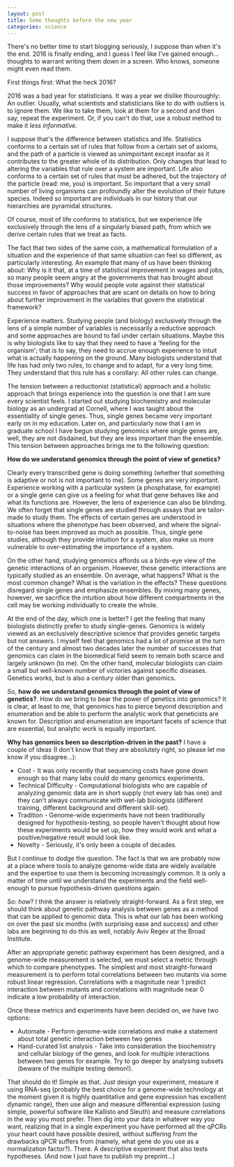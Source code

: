 ```yaml
---
layout: post
title: Some thoughts before the new year
categories: science
---
```


There's no better time to start blogging seriously, I suppose than when it's the end.
2016 is finally ending, and I guess I feel like I've gained enough... thoughts to
warrant writing them down in a screen. Who knows, someone might even read them.

First things first: What the heck 2016?

2016 was a bad year for statisticians. It was a year we dislike thouroughly: An outlier.
Usually, what scientists and statisticians like to do with outliers is to ignore them. We like to
take them, look at them for a second and then say, repeat the experiment. Or, if you can't do that,
use a robust method to make it *less informative*.

I suppose that's the difference between statistics and life. Statistics conforms to a certain
set of rules that follow from a certain set of axioms, and the path of a particle is viewed as unimportant except
insofar as it contributes to the greater whole of its distribution. Only changes that lead to altering
the variables that rule over a system are important.
Life also conforms to a certain
set of rules that must be adhered, but the trajectory of the particle (read: me, you) is important. So important
that a very small number of living organisms can profoundly alter the evolution of their future species. Indeed
so important are individuals in our history that our hierarchies are pyramidal structures.

Of course, most of life conforms to statistics, but we experience life exclusively through the lens of a
singularly biased path, from which we derive certain rules that we treat as facts.

The fact that two sides of the same coin, a mathematical formulation of a situation and the experience of that same situation can feel so different, as particularly interesting. An example that
many of us have been thinking about: Why is it that, at a time of statistical improvement in wages and jobs,
so many people seem angry at the governments that has brought about those improvements? Why would people vote
against their statistical success in favor of approaches that are scant on details on how to bring about further improvement
in the variables that govern the statistical framework?

Experience matters. Studying people (and biology) exclusively through the lens of a simple number of variables
is necessarily a reductive approach and some approaches are bound to fail under certain situations. Maybe this
is why biologists like to say that they need to have a 'feeling for the organism'; that is to say, they need to accrue enough experience to intuit what is actually happening on the ground.
Many biologists understand that life has had only two rules, to change and to adapt, for a very long time. They understand that this rule has a corollary: All other rules can change.

The tension between a reductionist (statistical) approach and a holistic approach that brings experience into the question
is one that I am sure every scientist feels. I started out studying biochemistry and molecular biology as an undergrad
at Cornell, where I was taught about the essentiality of single genes. Thus, single genes became very important early
on in my education. Later on, and particularly now that I am in graduate school I have begun studying genomics where
single genes are, well, they are not disdained, but they are less important than the ensemble. This tension between approaches brings me to the following question:

**How do we understand genomics through the point of view of genetics?**

Clearly every transcribed gene is doing something (whether that something is adaptive or not is not important to me).
Some genes are very important. Experience working with a particular system (a phosphatase, for example) or a single
gene can give us a feeling for what that gene behaves like and what its functions are. However, the lens of experience
can also be blinding. We often forget that single genes are studied through assays that are tailor-made to study them.
The effects of certain genes are understood in situations where the phenotype has been observed, and where the
signal-to-noise has been improved as much as possible. Thus, single gene studies, although they provide intuition for a
system, also make us more vulnerable to over-estimating the importance of a system.

On the other hand, studying genomics affords us a birds-eye view of the genetic interactions of an organism. However,
these genetic interactions are typically studied as an ensemble. On average, what happens? What is the most common change? What is the variation in the effects? These questions disregard single genes and emphasize ensembles. By mixing
many genes, however, we sacrifice the intuition about how different compartments in the cell may be working individually to create the whole.

At the end of the day, which one is better? I get the feeling that many biologists distinctly prefer to study single-genes. Genomics is widely viewed as an exclusively descriptive science that provides genetic targets but not answers. I myself feel that genomics had a lot of promise at the turn of the century and almost two decades later the number of successes that genomics can claim in the biomedical field seem to remain both scarce and largely unknown (to me). On the other hand, molecular biologists can claim a small but well-known number of victories against specific diseases. Genetics works, but is also a century older than genomics.

So, **how do we understand genomics through the point of view of genetics?**. How do we bring to bear the power of genetics into genomics? It is clear, at least to me, that genomics has to pierce beyond description and enumeration and be able to perform the analytic work that geneticists are known for. Description and enumeration are important facets of science that are essential, but analytic work is equally important.

**Why has genomics been so description-driven in the past?** I have a couple of ideas (I don't know that they are absolutely right, so please let me know if you disagree...):

 * Cost - It was only recently that sequencing costs have gone down enough so that many labs could do many genomics experiments.
 * Technical Difficulty - Computational biologists who are capable of analyzing genomic data are in short supply (not every lab has one) and they can't always communicate with wet-lab biologists (different training, different background and different skill-set).
 * Tradition - Genome-wide experiments have not been traditionally designed for hypothesis-testing, so people haven't thought about how these experiments would be set up, how they would work and what a positive/negative result would look like.
 * Novelty - Seriously, it's only been a couple of decades.

But I continue to dodge the question. The fact is that we are probably now at a place where tools to analyze genome-wide data are widely available and the expertise to use them is becoming increasingly common. It is only a matter of time until we understand the experiments and the field well-enough to pursue hypothesis-driven questions again.

So: *how*? I think the answer is relatively straight-forward. As a first step, we should think about genetic pathway analysis between genes as a method that can be applied to genomic data. This is what our lab has been working on over the past six months (with surprising ease and success) and other labs are beginning to do this as well, notably Aviv Regev at the Broad Institute.

After an appropriate genetic pathway experiment has been designed, and a genome-wide measurement is selected, we must select a metric through which to compare phenotypes. The simplest and most straight-forward measurement is to perform total correlations between two mutants via some robust linear regression. Correlations with a magnitude near 1 predict interaction between mutants and correlations with magnitude near 0 indicate a low probability of interaction.

Once these metrics and experiments have been decided on, we have two options:
 * Automate - Perform genome-wide correlations and make a statement about total genetic interaction between two genes
 * Hand-curated list analysis - Take into consideration the biochemistry and cellular biology of the genes, and look for multiple interactions between two genes for example. Try to go deeper by analysing subsets (beware of the multiple testing demon!).

That should do it! Simple as that. Just design your experiment, measure it using RNA-seq (probably the best choice for a genome-wide technology at the moment given it is highly quantitative and gene expression has excellent dynamic range), then use align and measure differential expression (using simple, powerful software like Kallisto and Sleuth) and measure correlations in the way you most prefer. Then dig into your data in whatever way you want, realizing that in a single experiment you have performed all the qPCRs your heart could have possible desired, without suffering from the drawbacks qPCR suffers from (namely, what gene do you use as a normalization factor?). There. A descriptive experiment that also tests hypotheses. (And now I just have to publish my preprint...)
